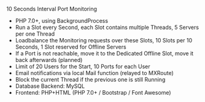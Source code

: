 10 Seconds Interval Port Monitoring

- PHP 7.0+, using BackgroundProcess
- Run a Slot every Second, each Slot contains multiple Threads, 5 Servers per one Thread
- Loadbalance the Monitoring requests over these Slots, 10 Slots per 10 Seconds, 1 Slot reserved for Offline Servers
- If a Port is not reachable, move it to the Dedicated Offline Slot, move it back afterwards (planned)
- Limit of 20 Users for the Start, 10 Ports for each User
- Email notifications via local Mail function (relayed to MXRoute)
- Block the current Thread if the previous one is still Running
- Database Backend: MySQL
- Frontend: PHP+HTML (PHP 7.0+ / Bootstrap / Font Awesome)
